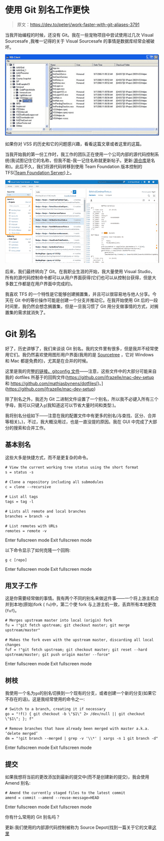 # 使用 Git 别名工作更快

> 原文：<https://dev.to/peterj/work-faster-with-git-aliases-3791>

当我开始编程的时候，还没有 Git。我在一些宠物项目中尝试使用过几次 Visual Sourcesafe ,我唯一记得的关于 Visual Sourcesafe 的事情是数据库经常会被破坏。

[![Visual Sourcesafe user interface](img/72b5c521958c6bcc957e1ea1cfdf7160.png)](https://res.cloudinary.com/practicaldev/image/fetch/s--G2UproAM--/c_limit%2Cf_auto%2Cfl_progressive%2Cq_auto%2Cw_880/https://www.codeproject.com/KB/cs/VSSClient/VSSClient.jpg)

如果你对 VSS 的历史和它的问题感兴趣，看看这篇文章或者这里的这篇。

当我开始我的第一份工作时，我工作的团队正在使用一个公司内部的源代码控制系统(我试图记住它的名称，但我不能-我一记住名称就更新帖子。更新:[源仓库](https://arstechnica.com/information-technology/2017/02/microsoft-hosts-the-windows-source-in-a-monstrous-300gb-git-repository/)是名称)。此后不久，我们将源代码转移到使用 Team Foundation 版本控制的 TFS([Team Foundation Server](https://en.wikipedia.org/wiki/Team_Foundation_Server))上。

[![Team Foundation Server user interface](img/c0544e92f368813873924f8d54587311.png)](https://res.cloudinary.com/practicaldev/image/fetch/s--cTuI8Dtf--/c_limit%2Cf_auto%2Cfl_progressive%2Cq_auto%2Cw_880/https://docs.microsoft.com/en-us/visualstudio/releasenotes/media/searchacrosscode-0.png)

后来，我们最终转向了 Git。在我职业生涯的开始，我大量使用 Visual Studio，所有的源代码控制命令都可以从用户界面获得(它们也可以从控制台获得，但是大多数工作都是在用户界面中完成的)。

我喜欢 TFS 的一个特性是它能够创建搁置集，并且可以很容易地与他人分享。今天在 Git 中的等价操作可能是创建一个分支并推动它。在我开始使用 Git 后的一段时间里，我仍然会想念搁置集，但是一旦我习惯了 Git 用分支做事情的方式，对搁置集的需求就消失了。

# Git 别名

好了，历史讲够了，我们来谈谈 Git 别名。我的文件里有很多，但是我并不经常使用它们。我仍然喜欢使用图形用户界面(我用的是 [Sourcetree](https://www.sourcetreeapp.com/) ，它对 Windows 和 Mac 都是免费的)，尤其是在合并的时候。

这里是我的完整[的链接。gitconfig 文件](https://raw.githubusercontent.com/peterj/dotfiles/master/git/.gitconfig)——注意，这些文件中的大部分可能来自我的 dotfiles 所基于的回购文件(https://github.com/jfrazelle/mac-dev-setup 和 https://github.com/mathiasbynens/dotfiles[)。](https://github.com/jfrazelle/mac-dev-setup)

除了别名之外，我还为 Git 二进制文件设置了一个别名，所以我不必键入所有三个字母，我可以只键入`g`(我知道这可以节省大量时间和类型:)。

我将别名分组如下——注意在我的配置文件中有更多的别名(与查找、区分、合并等相关)。)，不过，我大概没用过，也是一直没提的原因。我在 GUI 中完成了大部分的搜索和合并工作。

## 基本别名

这些大多是快捷方式，而不是更复杂的命令。

```
# View the current working tree status using the short format
s = status -s

# Clone a repository including all submodules
c = clone --recursive

# List all tags
tags = tag -l

# Lists all remote and local branches
branches = branch -a

# List remotes with URLs
remotes = remote -v 
```

Enter fullscreen mode Exit fullscreen mode

以下命令显示了如何克隆一个回购:

```
g c [repo] 
```

Enter fullscreen mode Exit fullscreen mode

## 用叉子工作

这是你需要经常做的事情。我有两个不同的别名来做这件事——一个将上游主机合并到本地(原始)fork ( `fu`)中，第二个使 fork 与上游主机一致，丢弃所有本地更改(`fuf`)。

```
# Merges upstream master into local (origin) fork
fu = !"git fetch upstream; git checkout master; git merge upstream/master"

# Makes the fork even with the upstream master, discarding all local changes
fuf = !"git fetch upstream; git checkout master; git reset --hard upstream/master; git push origin master --force" 
```

Enter fullscreen mode Exit fullscreen mode

## 树枝

我使用一个名为`go`的别名切换到一个现有的分支，或者创建一个新的分支(如果它不存在的话)。这是我经常使用的命令之一:

```
# Switch to a branch, creating it if necessary
go = "!f() { git checkout -b \"$1\" 2> /dev/null || git checkout \"$1\"; }; f"

# Remove branches that have already been merged with master a.k.a. ‘delete merged’
dm = "!git branch --merged | grep -v '\\*' | xargs -n 1 git branch -d" 
```

Enter fullscreen mode Exit fullscreen mode

## 提交

如果我想将当前的更改添加到最新的提交中(而不是创建新的提交)，我会使用 Amend 别名:

```
# Amend the currently staged files to the latest commit
amend = commit --amend --reuse-message=HEAD 
```

Enter fullscreen mode Exit fullscreen mode

你有什么常用的 Git 别名吗？

更新:我们使用的内部源代码控制被称为 Source Depot(找到一篇关于它的文章[这里](https://arstechnica.com/information-technology/2017/02/microsoft-hosts-the-windows-source-in-a-monstrous-300gb-git-repository/)